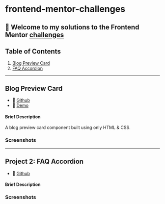 # frontend-mentor-challenges

👋 Welcome to my solutions to the Frontend Mentor [challenges](https://www.frontendmentor.io/challenges)
---------------------------------------------------------------------------------
## Table of Contents

1. [Blog Preview Card](#blog-preview-card)
2. [FAQ Accordion](#faq-accordion)

---------------------------------------------------------------------------------

## Blog Preview Card <a name="blog-preview-card"></a>

- 👾 [Github](https://github.com/UnionPAC/blog-preview-card)
- 🔗 [Demo](https://unionpac.github.io/blog-preview-card/)

#### Brief Description
A blog preview card component built using only HTML & CSS.

### Screenshots

---------------------------------------------------------------------------------
## Project 2: FAQ Accordion <a name="faq-accordion"></a>

- 👾 [Github](https://github.com/UnionPAC/faq-accordion)

#### Brief Description

### Screenshots



